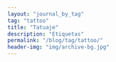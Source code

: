 ```yaml
---
layout: "journal_by_tag"
tag: "tattoo"
title: "Tatuaje"
description: "Etiquetas"
permalink: "/blog/tag/tattoo/"
header-img: "img/archive-bg.jpg"
---
```

